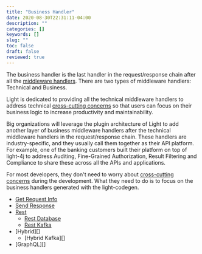 ```yaml
---
title: "Business Handler"
date: 2020-08-30T22:31:11-04:00
description: ""
categories: []
keywords: []
slug: ""
toc: false
draft: false
reviewed: true
---
```


The business handler is the last handler in the request/response chain after all the [middleware handlers][]. There are two types of middleware handlers: Technical and Business. 

Light is dedicated to providing all the technical middleware handlers to address technical [cross-cutting concerns][] so that users can focus on their business logic to increase productivity and maintainability.

Big organizations will leverage the plugin architecture of Light to add another layer of business middleware handlers after the technical middleware handlers in the request/response chain. These handlers are industry-specific, and they usually call them together as their API platform. For example, one of the banking customers built their platform on top of light-4j to address Auditing, Fine-Grained Authorization, Result Filtering and Compliance to share these across all the APIs and applications.

For most developers, they don't need to worry about [cross-cutting concerns][] during the development. What they need to do is to focus on the business handlers generated with the light-codegen.

- [Get Request Info](/development/business-handler/get-request/)
- [Send Response](/development/business-handler/send-response/)
- [Rest](/development/business-handler/rest/)
  * [Rest Database](/development/business-handler/rest/database/)
  * [Rest Kafka](/development/business-handler/rest/kafka/)
- [Hybrid][]
  * [Hybrid Kafka][]
- [GraphQL][]


[cross-cutting concerns]: /concern/
[middleware handlers]: /architecture/middleware-handler/
[Get Request Info]: /development/business-handler/get-request/
[Send Response]: /development/business-handler/send-response/
[Rest]: /development/business-handler/rest/
[Rest Database]: /development/business-handler/rest/database/
[Rest Kafka]: /development/business-handler/rest/kafka/
